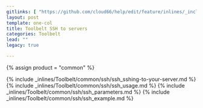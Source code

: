 ```yaml
---
gitlinks: [ "https://github.com/cloud66/help/edit/feature/inlines/_includes/_inlines/Toolbelt/common/ssh/ssh_sshing-to-your-server.md", "https://github.com/cloud66/help/edit/feature/inlines/_includes/_inlines/Toolbelt/common/ssh/ssh_usage.md", "https://github.com/cloud66/help/edit/feature/inlines/_includes/_inlines/Toolbelt/common/ssh/ssh_parameters.md", "https://github.com/cloud66/help/edit/feature/inlines/_includes/_inlines/Toolbelt/common/ssh/ssh_example.md" ]
layout: post
template: one-col
title: Toolbelt SSH to servers
categories: Toolbelt
lead: ""
legacy: true

---
```

{% assign product = "common" %}

{% include _inlines/Toolbelt/common/ssh/ssh_sshing-to-your-server.md %}
{% include _inlines/Toolbelt/common/ssh/ssh_usage.md %}
{% include _inlines/Toolbelt/common/ssh/ssh_parameters.md %}
{% include _inlines/Toolbelt/common/ssh/ssh_example.md %}
